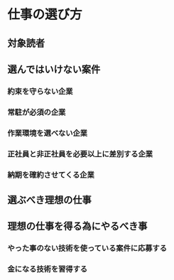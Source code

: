 # 仕事の選び方

## 対象読者

## 選んではいけない案件

### 約束を守らない企業

### 常駐が必須の企業

### 作業環境を選べない企業

### 正社員と非正社員を必要以上に差別する企業

### 納期を確約させてくる企業

## 選ぶべき理想の仕事

## 理想の仕事を得る為にやるべき事

### やった事のない技術を使っている案件に応募する

### 金になる技術を習得する
